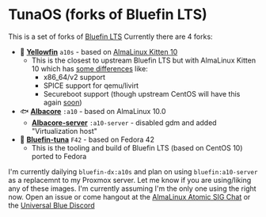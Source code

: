 # TunaOS (forks of Bluefin LTS)
This is a set of forks of [Bluefin LTS](https://github.com/ublue-os/bluefin-lts)
Currently there are 4 forks:
- 🐠 **[Yellowfin](https://github.com/hanthor/tunaOS/tree/a10s)** `a10s` - based on [AlmaLinux Kitten 10](https://wiki.almalinux.org/development/almalinux-os-kitten-10.html#container-images)
  - This is the closest to upstream Bluefin LTS but with AlmaLinux Kitten 10 which has [some differences](https://wiki.almalinux.org/development/almalinux-os-kitten-10.html#how-is-almalinux-os-kitten-different-from-centos-stream) like:
    - x86_64/v2 support
    - SPICE support for qemu/livirt
    - Secureboot support (though upstream CentOS will have this again [soon](https://github.com/rhboot/shim-review/issues/454)) 
- 🐟 **[Albacore](https://github.com/hanthor/tunaOS/tree/a10)** `:a10` - based on AlmaLinux 10.0
  - **[Albacore-server](https://github.com/hanthor/tunaOS/tree/a10-server)** `:a10-server` - disabled gdm and added "Virtualization host"
- 🎣 **[Bluefin-tuna](https://github.com/hanthor/tunaOS/tree/F42)** `F42` - based on Fedora 42
  - This is the tooling and build of Bluefin LTS (based on CentOS 10) ported to Fedora  

I'm currently dailying `bluefin-dx:a10s` and plan on using `bluefin:a10-server` as a replacemnt to my Proxmox server. Let me know if you are using/liking any of these images. I'm currently assuming I'm the only one using the right now. Open an issue or come hangout at the [AlmaLinux Atomic SIG Chat](https://chat.almalinux.org/almalinux/channels/sigatomic) or the [Universal Blue Discord](https://discord.gg/WEu6BdFEtp)
